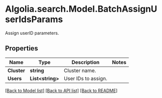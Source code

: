 # Algolia.search.Model.BatchAssignUserIdsParams
Assign userID parameters.

## Properties

Name | Type | Description | Notes
------------ | ------------- | ------------- | -------------
**Cluster** | **string** | Cluster name. | 
**Users** | **List&lt;string&gt;** | User IDs to assign. | 

[[Back to Model list]](../README.md#documentation-for-models) [[Back to API list]](../README.md#documentation-for-api-endpoints) [[Back to README]](../README.md)


